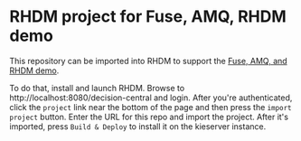 # RHDM project for Fuse, AMQ, RHDM demo
This repository can be imported into RHDM to support the [Fuse, AMQ,
and RHDM demo](https://github.com/rlucente-se-jboss/fuse-amq-dm-demo).

To do that, install and launch RHDM.  Browse to
http://localhost:8080/decision-central and login.  After you're
authenticated, click the `project` link near the bottom of the page
and then press the `import project` button.  Enter the URL for this
repo and import the project.  After it's imported, press `Build &
Deploy` to install it on the kieserver instance.

